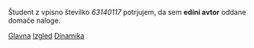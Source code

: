 Študent z vpisno številko _63140117_ potrjujem, da sem __edini avtor__ oddane domače naloge.

[Glavna](https://rawgit.com/JkoRen5/stroboskop/master/stroboskop.html)
[Izgled](https://rawgit.com/JkoRen5/stroboskop/izgled/stroboskop.html)
[Dinamika](https://rawgit.com/JkoRen5/stroboskop/dinamika/stroboskop.html)